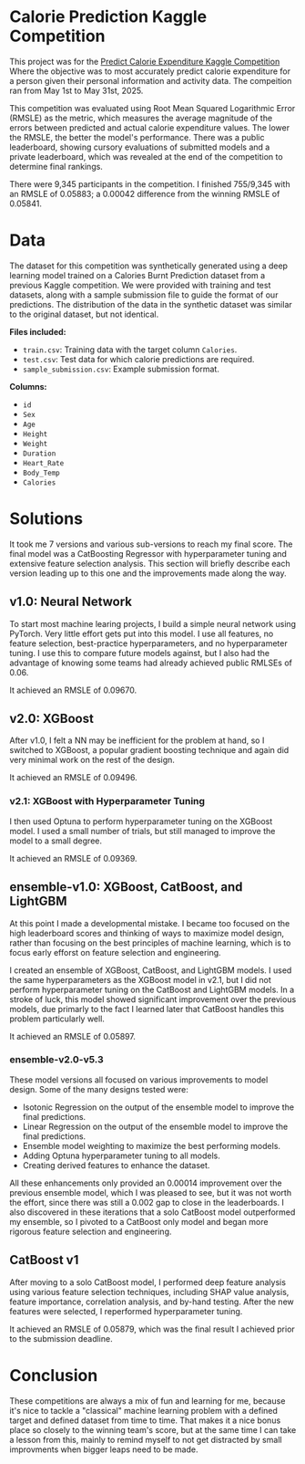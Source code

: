 # Calorie Prediction Kaggle Competition

This project was for the [Predict Calorie Expenditure Kaggle Competition](https://www.kaggle.com/competitions/playground-series-s5e5) Where the objective was to most accurately predict calorie expenditure for a person given their personal information and activity data. The compeition ran from May 1st to May 31st, 2025.

This competition was evaluated using Root Mean Squared Logarithmic Error (RMSLE) as the metric, which measures the average magnitude of the errors between predicted and actual calorie expenditure values. The lower the RMSLE, the better the model's performance. There was a public leaderboard, showing cursory evaluations of submitted models and a private leaderboard, which was revealed at the end of the competition to determine final rankings.

There were 9,345 participants in the competition. I finished 755/9,345 with an RMSLE of 0.05883; a 0.00042 difference from the winning RMSLE of 0.05841.

# Data
The dataset for this competition was synthetically generated using a deep learning model trained on a Calories Burnt Prediction dataset from a previous Kaggle competition. We were provided with training and test datasets, along with a sample submission file to guide the format of our predictions. The distribution of the data in the synthetic dataset was similar to the original dataset, but not identical.

**Files included:**
- `train.csv`: Training data with the target column `Calories`.
- `test.csv`: Test data for which calorie predictions are required.
- `sample_submission.csv`: Example submission format.

**Columns:**
- `id`
- `Sex`
- `Age`
- `Height`
- `Weight`
- `Duration`
- `Heart_Rate`
- `Body_Temp`
- `Calories`

# Solutions

It took me 7 versions and various sub-versions to reach my final score. The final model was a CatBoosting Regressor with hyperparameter tuning and extensive feature selection analysis. This section will briefly describe each version leading up to this one and the improvements made along the way.

## v1.0: Neural Network
To start most machine learing projects, I build a simple neural network using PyTorch. Very little effort gets put into this model. I use all features, no feature selection, best-practice hyperparameters, and no hyperparameter tuning. I use this to compare future models against, but I also had the advantage of knowing some teams had already achieved public RMLSEs of 0.06.

It achieved an RMSLE of 0.09670.

## v2.0: XGBoost
After v1.0, I felt a NN may be inefficient for the problem at hand, so I switched to XGBoost, a popular gradient boosting technique and again did very minimal work on the rest of the design.

It achieved an RMSLE of 0.09496.

### v2.1: XGBoost with Hyperparameter Tuning
I then used Optuna to perform hyperparameter tuning on the XGBoost model. I used a small number of trials, but still managed to improve the model to a small degree.

It achieved an RMSLE of 0.09369.

## ensemble-v1.0: XGBoost, CatBoost, and LightGBM
At this point I made a developmental mistake. I became too focused on the high leaderboard scores and thinking of ways to maximize model design, rather than focusing on the best principles of machine learning, which is to focus early efforst on feature selection and engineering.

I created an ensemble of XGBoost, CatBoost, and LightGBM models. I used the same hyperparameters as the XGBoost model in v2.1, but I did not perform hyperparameter tuning on the CatBoost and LightGBM models. In a stroke of luck, this model showed significant improvement over the previous models, due primarly to the fact I learned later that CatBoost handles this problem particularly well.

It achieved an RMSLE of 0.05897.

### ensemble-v2.0-v5.3
These model versions all focused on various improvements to model design. Some of the many designs tested were:
- Isotonic Regression on the output of the ensemble model to improve the final predictions.
- Linear Regression on the output of the ensemble model to improve the final predictions.
- Ensemble model weighting to maximize the best performing models.
- Adding Optuna hyperparameter tuning to all models.
- Creating derived features to enhance the dataset.

All these enhancements only provided an 0.00014 improvement over the previous ensemble model, which I was pleased to see, but it was not worth the effort, since there was still a 0.002 gap to close in the leaderboards. I also discovered in these iterations that a solo CatBoost model outperformed my ensemble, so I pivoted to a CatBoost only model and began more rigorous feature selection and engineering.

## CatBoost v1
After moving to a solo CatBoost model, I performed deep feature analysis using various feature selection techniques, including SHAP value analysis, feature importance, correlation analysis, and by-hand testing. After the new features were selected, I reperformed hyperparameter tuning.

It achieved an RMSLE of 0.05879, which was the final result I achieved prior to the submission deadline.

# Conclusion
These competitions are always a mix of fun and learning for me, because it's nice to tackle a "classical" machine learning problem with a defined target and defined dataset from time to time. That makes it a nice bonus place so closely to the winning team's score, but at the same time I can take a lesson from this, mainly to remind myself to not get distracted by small improvments when bigger leaps need to be made.
